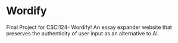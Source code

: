 # Wordify
Final Project for CSCI124- Wordify! An essay expander website that preserves the authenticity of user input as an alternative to AI.
